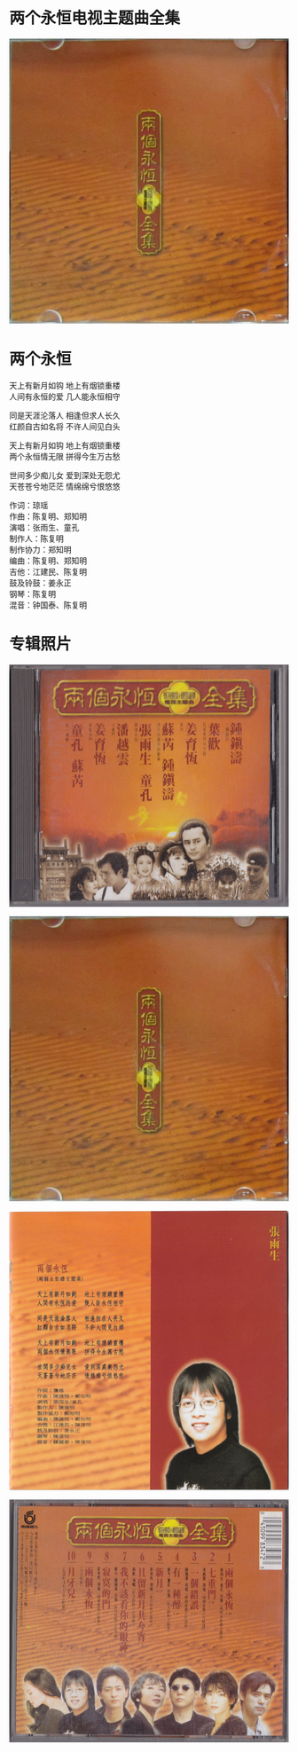 # 两个永恒电视主题曲全集

![封面](./cover.jpg)

# 两个永恒

天上有新月如钩 地上有烟锁重楼  
人间有永恒的爱 几人能永恒相守

同是天涯沦落人 相逢但求人长久  
红颜自古如名将 不许人间见白头

天上有新月如钩 地上有烟锁重楼  
两个永恒情无限 拼得今生万古愁

世间多少痴儿女 爱到深处无怨尤  
天苍苍兮地茫茫 情绵绵兮恨悠悠

作词：琼瑶  
作曲：陈复明、郑知明  
演唱：张雨生、童孔  
制作人：陈复明  
制作协力：郑知明  
编曲：陈复明、郑知明  
吉他：江建民、陈复明  
鼓及铃鼓：姜永正  
钢琴：陈复明  
混音：钟国泰、陈复明

# 专辑照片

![唱片封面](./album-cover.jpg)

![封面](./cover.jpg)

![两个永恒](./lgyh.jpg)

![唱片封底](./album-back-cover.jpg)
